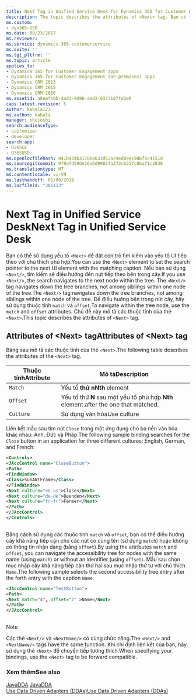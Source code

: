 ```yaml
---
title: Next Tag in Unified Service Desk for Dynamics 365 for Customer Engagement apps Customer Enagagement| MicrosoftDocs
description: The topic describes the attributes of <Next> tag. Bạn có thể sử dụng yếu tố <Next> để đặt con trỏ tìm kiếm vào yếu tố UI tiếp theo với chú thích phù hợp. Nếu bạn sử dụng <Next/>, tìm kiếm sẽ điều hướng đến nút tiếp theo bên trong cây.
ms.custom:
- dyn365-USD
ms.date: 08/23/2017
ms.reviewer: ''
ms.service: dynamics-365-customerservice
ms.suite: ''
ms.tgt_pltfrm: ''
ms.topic: article
applies_to:
- Dynamics 365 for Customer Engagement apps
- Dynamics 365 for Customer Engagement (on-premises) apps
- Dynamics CRM 2013
- Dynamics CRM 2015
- Dynamics CRM 2016
ms.assetid: a8eefb0b-4ad3-4d98-aed2-0373187fd2e0
caps.latest.revision: 5
author: kabala123
ms.author: kabala
manager: shujoshi
search.audienceType:
- customizer
- developer
search.app:
- D365CE
- D365USD
ms.openlocfilehash: 041b434b317068633d52ac9ed09ec9d6f5c4151d
ms.sourcegitcommit: 9f0efd59de16a6d9902fa372cb25fc0baf1c2838
ms.translationtype: HT
ms.contentlocale: vi-VN
ms.lasthandoff: 01/08/2019
ms.locfileid: "386113"
---
```

# <a name="next-tag-in-unified-service-desk"></a><span data-ttu-id="9013d-105">Next Tag in Unified Service Desk</span><span class="sxs-lookup"><span data-stu-id="9013d-105">Next Tag in Unified Service Desk</span></span>
<span data-ttu-id="9013d-106">Bạn có thể sử dụng yếu tố `<Next>` để đặt con trỏ tìm kiếm vào yếu tố UI tiếp theo với chú thích phù hợp.</span><span class="sxs-lookup"><span data-stu-id="9013d-106">You can use the `<Next>` element to set the search pointer to the next UI element with the matching caption.</span></span> <span data-ttu-id="9013d-107">Nếu bạn sử dụng `<Next/>`, tìm kiếm sẽ điều hướng đến nút tiếp theo bên trong cây.</span><span class="sxs-lookup"><span data-stu-id="9013d-107">If you use `<Next/>`, the search navigates to the next node within the tree.</span></span> <span data-ttu-id="9013d-108">The `<Next/>` tag navigates down the tree branches, not among siblings within one node of the tree.</span><span class="sxs-lookup"><span data-stu-id="9013d-108">The `<Next/>` tag navigates down the tree branches, not among siblings within one node of the tree.</span></span> <span data-ttu-id="9013d-109">Để điều hướng bên trong nút cây, hãy sử dụng thuộc tính `match` và `offset`.</span><span class="sxs-lookup"><span data-stu-id="9013d-109">To navigate within the tree node, use the `match` and `offset` attributes.</span></span> <span data-ttu-id="9013d-110">Chủ đề này mô tả các thuộc tính của thẻ `<Next>`.</span><span class="sxs-lookup"><span data-stu-id="9013d-110">This topic describes the attributes of `<Next>` tag.</span></span>  
  
## <a name="attributes-of-next-tag"></a><span data-ttu-id="9013d-111">Attributes of \<Next> tag</span><span class="sxs-lookup"><span data-stu-id="9013d-111">Attributes of \<Next> tag</span></span>  
 <span data-ttu-id="9013d-112">Bảng sau mô tả các thuộc tính của thẻ `<Next>`.</span><span class="sxs-lookup"><span data-stu-id="9013d-112">The following table describes the attributes of the `<Next>` tag.</span></span>  
  
|<span data-ttu-id="9013d-113">Thuộc tính</span><span class="sxs-lookup"><span data-stu-id="9013d-113">Attribute</span></span>|<span data-ttu-id="9013d-114">Mô tả</span><span class="sxs-lookup"><span data-stu-id="9013d-114">Description</span></span>|  
|---------------|-----------------|  
|`Match`|<span data-ttu-id="9013d-115">Yếu tố **thứ n**</span><span class="sxs-lookup"><span data-stu-id="9013d-115">**Nth** element</span></span>|  
|`Offset`|<span data-ttu-id="9013d-116">Yếu tố thứ **N** sau một yếu tố phù hợp.</span><span class="sxs-lookup"><span data-stu-id="9013d-116">**Nth** element after the one that matched.</span></span>|  
|`Culture`|<span data-ttu-id="9013d-117">Sử dụng văn hóa</span><span class="sxs-lookup"><span data-stu-id="9013d-117">Use culture</span></span>|  
  
 <span data-ttu-id="9013d-118">Liên kết mẫu sau tìm nút `Close` trong một ứng dụng cho ba nền văn hóa khác nhau: Anh, Đức và Pháp:</span><span class="sxs-lookup"><span data-stu-id="9013d-118">The following sample binding searches for the `Close` button in an application for three different cultures: English, German, and French:</span></span>  
  
```xml  
<Controls>  
<JAccControl name="CloseButton">  
<Path>  
<FindWindow>  
<Class>SunAWTFrame</Class>  
</FindWindow>  
<Next culture="en-us">Close</Next>  
<Next culture="de-de">Beenden</Next>  
<Next culture="fr-fr">Fermer</Next>  
</Path>  
</JAccControl>  
</Controls>  
  
```  
  
 <span data-ttu-id="9013d-119">Bằng cách sử dụng các thuộc tính `match` và `offset`, bạn có thể điều hướng cây khả năng tiếp cận cho các nút có cùng tên (sử dụng `match`) hoặc không có thông tin nhận dạng (bằng `offset`).</span><span class="sxs-lookup"><span data-stu-id="9013d-119">By using the attributes `match` and `offset`, you can navigate the accessibility tree for nodes with the same name (using `match`) or without an identifier (using `offset`).</span></span> <span data-ttu-id="9013d-120">Mẫu sau chọn mục nhập cây khả năng tiếp cận thứ hai sau mục nhập thứ tư với chú thích `Name`.</span><span class="sxs-lookup"><span data-stu-id="9013d-120">The following sample selects the second accessibility tree entry after the forth entry with the caption `Name`.</span></span>  
  
```xml  
<JAccControl name="TestButton">  
<Path>  
<Next match="4", offset="2" >Name</Next>  
</Path>  
</JAccControl>  
  
```  
  
> [!NOTE]
>  <span data-ttu-id="9013d-121">Các thẻ `<Next/>` và `<NextName/>` có cùng chức năng.</span><span class="sxs-lookup"><span data-stu-id="9013d-121">The `<Next/>` and `<NextName/>` tags have the same function.</span></span> <span data-ttu-id="9013d-122">Khi chỉ định liên kết của bạn, hãy sử dụng thẻ `<Next>` để chuyển tiếp tương thích.</span><span class="sxs-lookup"><span data-stu-id="9013d-122">When specifying your bindings, use the `<Next>` tag to be forward compatible.</span></span>  
  
### <a name="see-also"></a><span data-ttu-id="9013d-123">Xem thêm</span><span class="sxs-lookup"><span data-stu-id="9013d-123">See also</span></span>  
 <span data-ttu-id="9013d-124">[JavaDDA](../unified-service-desk/javadda.md) </span><span class="sxs-lookup"><span data-stu-id="9013d-124">[JavaDDA](../unified-service-desk/javadda.md) </span></span>  
 [<span data-ttu-id="9013d-125">Use Data Driven Adapters (DDAs)</span><span class="sxs-lookup"><span data-stu-id="9013d-125">Use Data Driven Adapters (DDAs)</span></span>](../unified-service-desk/use-data-driven-adapters-ddas.md)
